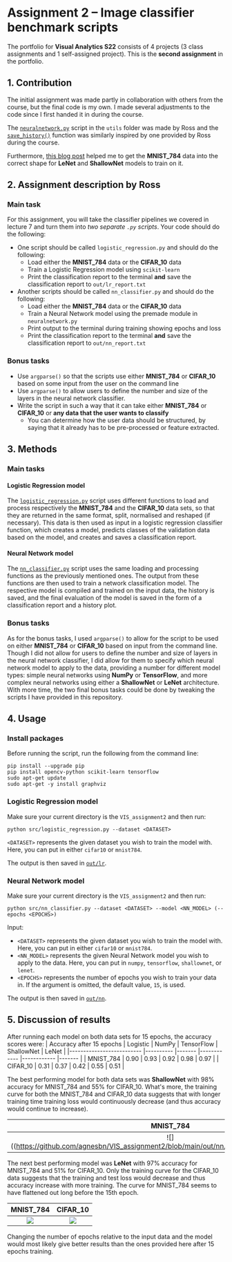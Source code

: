 # Assignment 2 – Image classifier benchmark scripts
The portfolio for __Visual Analytics S22__ consists of 4 projects (3 class assignments and 1 self-assigned project). This is the __second assignment__ in the portfolio.

## 1. Contribution
The initial assignment was made partly in collaboration with others from the course, but the final code is my own. I made several adjustments to the code since I first handed it in during the course.

The [`neuralnetwork.py`](https://github.com/agnesbn/VIS_assignment2/blob/main/utils/neuralnetwork.py) script in the `utils` folder was made by Ross and the [`save_history()`](https://github.com/agnesbn/VIS_assignment2/blob/e8f29b235d99b65eaf6a0c4d89936ca5b6608a74/src/nn_classifier.py#L83) function was similarly inspired by one provided by Ross during the course.

Furthermore, [this blog post](https://medium.com/mlearning-ai/lenet-and-mnist-handwritten-digit-classification-354f5646c590) helped me to get the **MNIST_784** data into the correct shape for **LeNet** and **ShallowNet** models to train on it.

## 2. Assignment description by Ross
### Main task
For this assignment, you will take the classifier pipelines we covered in lecture 7 and turn them into *two separate ```.py``` scripts*. Your code should do the following:

- One script should be called ```logistic_regression.py``` and should do the following:
  - Load either the **MNIST_784** data or the **CIFAR_10** data
  - Train a Logistic Regression model using ```scikit-learn```
  - Print the classification report to the terminal **and** save the classification report to ```out/lr_report.txt```
- Another scripts should be called ```nn_classifier.py``` and should do the following:
  - Load either the **MNIST_784** data or the **CIFAR_10** data
  - Train a Neural Network model using the premade module in ```neuralnetwork.py```
  - Print output to the terminal during training showing epochs and loss
  - Print the classification report to the terminal **and** save the classification report to ```out/nn_report.txt```

### Bonus tasks
- Use ```argparse()``` so that the scripts use either **MNIST_784** or **CIFAR_10** based on some input from the user on the command line
- Use ```argparse()``` to allow users to define the number and size of the layers in the neural network classifier.
- Write the script in such a way that it can take either **MNIST_784** or **CIFAR_10** or **any data that the user wants to classify**
  - You can determine how the user data should be structured, by saying that it already has to be pre-processed or feature extracted.


## 3. Methods
### Main tasks
#### Logistic Regression model
The [`logistic_regression.py`](https://github.com/agnesbn/VIS_assignment2/blob/main/src/logistic_regression.py) script uses different functions to load and process respectively the **MNIST_784** and the **CIFAR_10** data sets, so that they are returned in the same format, split, normalised and reshaped (if necessary). This data is then used as input in a logistic regression classifier function, which creates a model, predicts classes of the validation data based on the model, and creates and saves a classification report.

#### Neural Network model
The [`nn_classifier.py`](https://github.com/agnesbn/VIS_assignment2/blob/main/src/nn_classifier.py) script uses the same loading and processing functions as the previously mentioned ones. The output from these functions are then used to train a network classification model. The respective model is compiled and trained on the input data, the history is saved, and the final evaluation of the model is saved in the form of a classification report and a history plot.

### Bonus tasks
As for the bonus tasks, I used ```argparse()``` to allow for the script to be used on either **MNIST_784** or **CIFAR_10** based on input from the command line. Though I did not allow for users to define the number and size of layers in the neural network classifier, I did allow for them to specify which neural network model to apply to the data, providing a number for different model types: simple neural networks using **NumPy** or **TensorFlow**, and more complex neural networks using either a **ShallowNet** or **LeNet** architecture. With more time, the two final bonus tasks could be done by tweaking the scripts I have provided in this repository.

## 4. Usage
### Install packages
Before running the script, run the following from the command line:
```
pip install --upgrade pip
pip install opencv-python scikit-learn tensorflow
sudo apt-get update
sudo apt-get -y install graphviz
```

### Logistic Regression model
Make sure your current directory is the `VIS_assignment2` and then run:
```
python src/logistic_regression.py --dataset <DATASET>
```
`<DATASET>` represents the given dataset you wish to train the model with. Here, you can put in either `cifar10` or `mnist784`.

The output is then saved in [`out/lr`](https://github.com/agnesbn/VIS_assignment2/tree/main/out/lr).

### Neural Network model
Make sure your current directory is the `VIS_assignment2` and then run:
```
python src/nn_classifier.py --dataset <DATASET> --model <NN_MODEL> (--epochs <EPOCHS>)
```
Input:
- `<DATASET>` represents the given dataset you wish to train the model with. Here, you can put in either `cifar10` or `mnist784`.
- `<NN_MODEL>` represents the given Neural Network model you wish to apply to the data. Here, you can put in `numpy`, `tensorflow`, `shallownet`, or `lenet`.
- `<EPOCHS>` represents the number of epochs you wish to train your data in. If the argument is omitted, the default value, `15`, is used.

The output is then saved in [`out/nn`](https://github.com/agnesbn/VIS_assignment2/tree/main/out/nn).

## 5. Discussion of results
After running each model on both data sets for 15 epochs, the accuracy scores were:
| Accuracy after 15 epochs 	| Logistic 	| NumPy 	| TensorFlow 	| ShallowNet 	| LeNet 	|
|--------------------------	|----------	|-------	|------------	|------------	|-------	|
| MNIST_784                	| 0.90     	| 0.93  	| 0.92       	| 0.98       	| 0.97  	|
| CIFAR_10                 	| 0.31     	| 0.37  	| 0.42       	| 0.55       	| 0.51  	|

The best performing model for both data sets was **ShallowNet** with 98% accuracy for MNIST_784 and 55% for CIFAR_10. What's more, the training curve for both the MNIST_784 and CIFAR_10 data suggests that with longer training time training loss would continuously decrease (and thus accuracy would continue to increase).

**MNIST_784**                                                                                  |  **CIFAR_10**
:---------------------------------------------------------------------------------------------:|:---------------------------------------------------------------------------------------------------------------------------------------------------:
![]((https://github.com/agnesbn/VIS_assignment2/blob/main/out/nn/nn_MNIST_784_sn_history.png)  |  ![]([out/nn/nn_CIFAR_10_sn_history.png](https://github.com/agnesbn/VIS_assignment2/blob/main/out/nn/nn_CIFAR_10_sn_history.png))

The next best performing model was **LeNet** with 97% accuracy for MNIST_784 and 51% for CIFAR_10. Only the training curve for the CIFAR_10 data suggests that the training and test loss would decrease and thus accuracy increase with more training. The curve for MNIST_784 seems to have flattened out long before the 15th epoch. 

**MNIST_784**                                                                                                                       |  **CIFAR_10**
:----------------------------------------------------------------------------------------------------------------------------------:|:-------------------------------------------------------------------------------------------------------------------------------------------------:
![]([out/nn/nn_MNIST_784_ln_history.png](https://github.com/agnesbn/VIS_assignment2/blob/main/out/nn/nn_MNIST_784_ln_history.png))  |  ![]([out/nn/nn_CIFAR_10_ln_history.png](https://github.com/agnesbn/VIS_assignment2/blob/main/out/nn/nn_CIFAR_10_ln_history.png))

Changing the number of epochs relative to the input data and the model would most likely give better results than the ones provided here after 15 epochs training.
